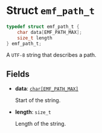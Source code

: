 # Struct `emf_path_t`

```c
typedef struct emf_path_t {
    char data[EMF_PATH_MAX];
    size_t length
} emf_path_t;
```

A `UTF-8` string that describes a path.

## Fields

- **data**: [`char[EMF_PATH_MAX]`](./constant.EMF_PATH_MAX.md)

    Start of the string.

- **length**: `size_t`

    Length of the string.
